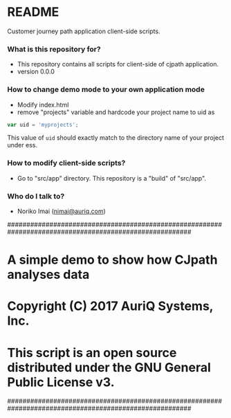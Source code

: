 # README #

Customer journey path application client-side scripts.

### What is this repository for? ###

* This repository contains all scripts for client-side of cjpath application.
* version 0.0.0


### How to change demo mode to your own application mode ###

* Modify index.html
* remove "projects" variable and hardcode your project name to uid as

```javascript
var uid = 'myprojects';
```

This value of `uid` should exactly match to the directory name of your project under ess.


### How to modify client-side scripts? ###

* Go to "src/app" directory. This repository is a "build" of "src/app".

### Who do I talk to? ###

* Noriko Imai (nimai@auriq.com)

########################################################################################################
# A simple demo to show how CJpath analyses data
# Copyright (C)  2017  AuriQ Systems, Inc.
# This script is an open source distributed under the GNU General Public License v3.
########################################################################################################
